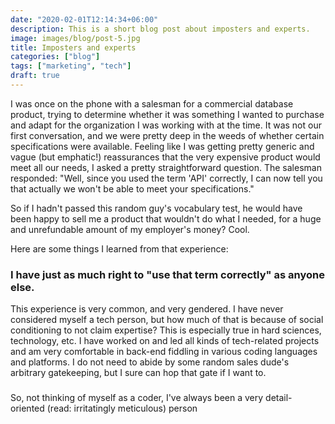 ```yaml
---
date: "2020-02-01T12:14:34+06:00"
description: This is a short blog post about imposters and experts.
image: images/blog/post-5.jpg
title: Imposters and experts
categories: ["blog"]
tags: ["marketing", "tech"]
draft: true
---
```


I was once on the phone with a salesman for a commercial database product, trying to determine whether it was something I wanted to purchase and adapt for the organization I was working with at the time. It was not our first conversation, and we were pretty deep in the weeds of whether certain specifications were available. Feeling like I was getting pretty generic and vague (but emphatic!) reassurances that the very expensive product would meet all our needs, I asked a pretty straightforward question. The salesman responded: "Well, since you used the term 'API' correctly, I can now tell you that actually we won't be able to meet your specifications." 

So if I hadn't passed this random guy's vocabulary test, he would have been happy to sell me a product that wouldn't do what I needed, for a huge and unrefundable amount of my employer's money? Cool.

Here are some things I learned from that experience:

### I have just as much right to "use that term correctly" as anyone else.

This experience is very common, and very gendered. I have never considered myself a tech person, but how much of that is because of social conditioning to not claim expertise? This is especially true in hard sciences, technology, etc. I have worked on and led all kinds of tech-related projects and am very comfortable in back-end fiddling in various coding languages and platforms. I do not need to abide by some random sales dude's arbitrary gatekeeping, but I sure can hop that gate if I want to.

### 


So, not thinking of myself as a coder, I've always been a very detail-oriented (read: irritatingly meticulous) person

